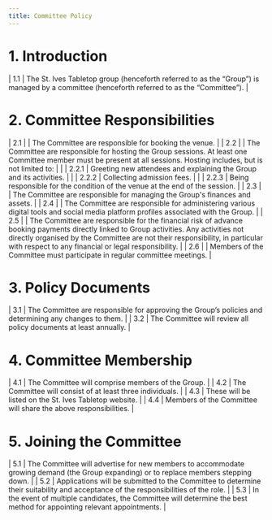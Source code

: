 ```yaml
---
title: Committee Policy
---
```


# 1. Introduction

| 1.1 | The St. Ives Tabletop group (henceforth referred to as the “Group”) is managed by a committee (henceforth referred to as the “Committee”). |

# 2. Committee Responsibilities

| 2.1 |       | The Committee are responsible for booking the venue.                                                                                                                                                                                                                             |
| 2.2 |       | The Committee are responsible for hosting the Group sessions.  At least one Committee member must be present at all sessions.  Hosting includes, but is not limited to:                                                                                                          |
|     | 2.2.1 | Greeting new attendees and explaining the Group and its activities.                                                                                                                                                                                                              |
|     | 2.2.2 | Collecting admission fees.                                                                                                                                                                                                                                                       |
|     | 2.2.3 | Being responsible for the condition of the venue at the end of the session.                                                                                                                                                                                                      |
| 2.3 |       | The Committee are responsible for managing the Group's finances and assets.                                                                                                                                                                                                      |
| 2.4 |       | The Committee are responsible for administering various digital tools and social media platform profiles associated with the Group.                                                                                                                                              |
| 2.5 |       | The Committee are responsible for the financial risk of advance booking payments directly linked to Group activities.  Any activities not directly organised by the Committee are not their responsibility, in particular with respect to any financial or legal responsibility. |
| 2.6 |       | Members of the Committee must participate in regular committee meetings.                                                                                                                                                                                                         |

# 3. Policy Documents

| 3.1 | The Committee are responsible for approving the Group’s policies and determining any changes to them. |
| 3.2 | The Committee will review all policy documents at least annually.                                     |

# 4. Committee Membership

| 4.1 | The Committee will comprise members of the Group.               |
| 4.2 | The Committee will consist of at least three individuals.       |
| 4.3 | These will be listed on the St. Ives Tabletop website.          |
| 4.4 | Members of the Committee will share the above responsibilities. |

# 5. Joining the Committee

| 5.1 | The Committee will advertise for new members to accommodate growing demand (the Group expanding) or to replace members stepping down. |
| 5.2 | Applications will be submitted to the Committee to determine their suitability and acceptance of the responsibilities of the role.    |
| 5.3 | In the event of multiple candidates, the Committee will determine the best method for appointing relevant appointments.               |
